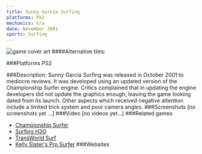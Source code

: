 ```yaml
---
title: Sunny Garcia Surfing
platforms: PS2
mechanics: n/a
date: November 2001
sports: Surfing
---
```

![game cover art](//images.igdb.com/igdb/image/upload/t_cover_big/vrfn8jzbraadxhwx3lts.jpg "Logo Title Text 1")
####Alternative tiles:

###Platforms
PS2

###Description:
Sunny Garcia Surfing was released in October 2001 to mediocre reviews. It was developed using an updated version of the Championship Surfer engine. Critics complained that in updating the engine developers did not update the graphics enough, leaving the game looking dated from its launch. Other aspects which received negative attention include a limited trick system and poor camera angles.
###Screenshots
[no screenshots yet ...]
###Video
[no videos yet...]
###Related games
* [Championship Surfer](/games/championship-surfer-6722/)
* [Surfing H3O](/games/surfing-h3o-43344/)
* [TransWorld Surf](/games/transworld-surf-4209/)
* [Kelly Slater's Pro Surfer](/games/kelly-slater-s-pro-surfer-3963/)
###Websites

